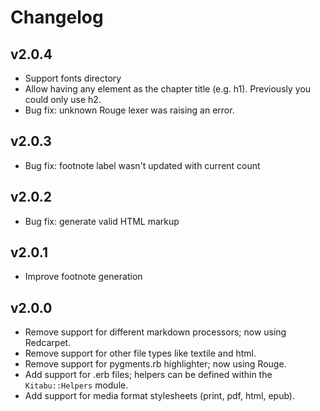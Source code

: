 # Changelog

## v2.0.4

- Support fonts directory
- Allow having any element as the chapter title (e.g. h1). Previously you could only use h2.
- Bug fix: unknown Rouge lexer was raising an error.

## v2.0.3

- Bug fix: footnote label wasn't updated with current count

## v2.0.2

- Bug fix: generate valid HTML markup

## v2.0.1

- Improve footnote generation

## v2.0.0

- Remove support for different markdown processors; now using Redcarpet.
- Remove support for other file types like textile and html.
- Remove support for pygments.rb highlighter; now using Rouge.
- Add support for .erb files; helpers can be defined within the `Kitabu::Helpers` module.
- Add support for media format stylesheets (print, pdf, html, epub).
